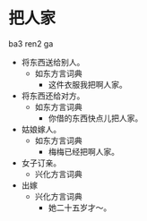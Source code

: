 # 把人家
ba3 ren2 ga
+ 将东西送给别人。
  * 如东方言词典
    - 这件衣服我把啊人家。
+ 将东西还给对方。
  * 如东方言词典
    - 你借的东西快点儿把人家。
+ 姑娘嫁人。
  * 如东方言词典
    - 梅梅已经把啊人家。
+ 女子订亲。
  * 兴化方言词典
+ 出嫁
  * 兴化方言词典
    - 她二十五岁才～。
